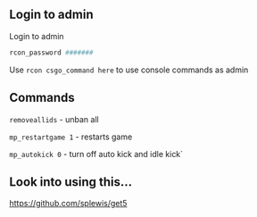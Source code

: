 ## Login to admin

Login to admin
```bash
rcon_password #######
```

Use `rcon csgo_command here` to use console commands as admin

## Commands

`removeallids` - unban all

`mp_restartgame 1` - restarts game

`mp_autokick 0` - turn off auto kick and idle kick`


## Look into using this...

https://github.com/splewis/get5